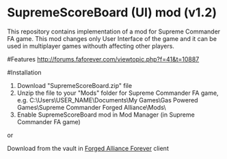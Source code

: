 # SupremeScoreBoard (UI) mod (v1.2)

This repository contains implementation of a mod for Supreme Commander FA game. This mod changes only User Interface of the game and it can be used in multiplayer games withouth affecting other players.

#Features
http://forums.faforever.com/viewtopic.php?f=41&t=10887

#Installation
1. Download "SupremeScoreBoard.zip" file 
2. Unzip the file to your "Mods" folder for Supreme Commander FA game, e.g.
C:\Users\USER_NAME\Documents\My Games\Gas Powered Games\Supreme Commander Forged Alliance\Mods\
2. Enable SupremeScoreBoard mod in Mod Manager (in Supreme Commander FA game)

or
 
Download from the vault in <a href="http://www.faforever.com/downloads/#.VrY6vPkrIQ8" target="_blank">Forged Alliance Forever</a> client
